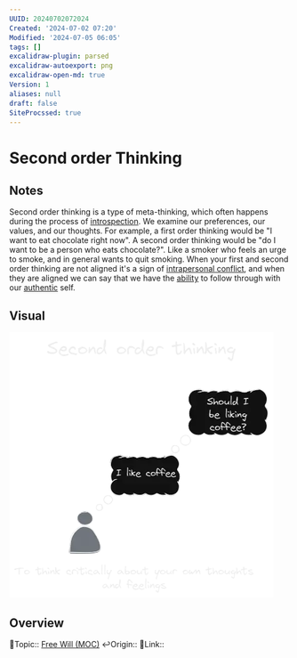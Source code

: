 ```yaml
---
UUID: 20240702072024
Created: '2024-07-02 07:20'
Modified: '2024-07-05 06:05'
tags: []
excalidraw-plugin: parsed
excalidraw-autoexport: png
excalidraw-open-md: true
Version: 1
aliases: null
draft: false
SiteProcssed: true
---
```


# Second order Thinking

## Notes

Second order thinking is a type of meta-thinking, which often happens during the process of [introspection](/notes/introspection.md). We examine our preferences, our values, and our thoughts. For example, a first order thinking would be "I want to eat chocolate right now". A second order thinking would be "do I want to be a person who eats chocolate?". Like a smoker who feels an urge to smoke, and in general wants to quit smoking. When your first and second order thinking are not aligned it's a sign of [intrapersonal conflict](/notes/a-person-is-a-community.md), and when they are aligned we can say that we have the [ability](/notes/agency.md) to follow through with our [authentic](/notes/authenticity.md) self.

## Visual

![Second order thinking.webp](/notes/second-order-thinking.webp)

## Overview
🔼Topic:: [Free Will (MOC)](/mocs/free-will-moc.md)
↩️Origin::
🔗Link::
